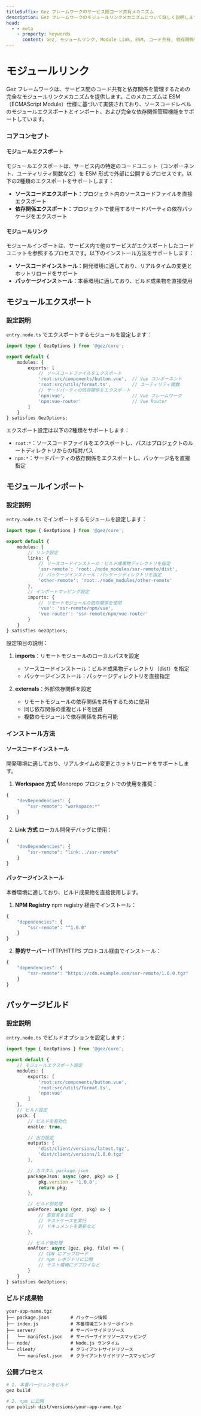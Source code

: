 ```yaml
---
titleSuffix: Gez フレームワークのサービス間コード共有メカニズム
description: Gez フレームワークのモジュールリンクメカニズムについて詳しく説明します。サービス間のコード共有、依存関係管理、ESM 仕様の実装について解説し、効率的なマイクロフロントエンドアプリケーションの構築を支援します。
head:
  - - meta
    - property: keywords
      content: Gez, モジュールリンク, Module Link, ESM, コード共有, 依存関係管理, マイクロフロントエンド
---
```


# モジュールリンク

Gez フレームワークは、サービス間のコード共有と依存関係を管理するための完全なモジュールリンクメカニズムを提供します。このメカニズムは ESM（ECMAScript Module）仕様に基づいて実装されており、ソースコードレベルのモジュールエクスポートとインポート、および完全な依存関係管理機能をサポートしています。

### コアコンセプト

#### モジュールエクスポート
モジュールエクスポートは、サービス内の特定のコードユニット（コンポーネント、ユーティリティ関数など）を ESM 形式で外部に公開するプロセスです。以下の2種類のエクスポートをサポートします：
- **ソースコードエクスポート**：プロジェクト内のソースコードファイルを直接エクスポート
- **依存関係エクスポート**：プロジェクトで使用するサードパーティの依存パッケージをエクスポート

#### モジュールリンク
モジュールインポートは、サービス内で他のサービスがエクスポートしたコードユニットを参照するプロセスです。以下のインストール方法をサポートします：
- **ソースコードインストール**：開発環境に適しており、リアルタイムの変更とホットリロードをサポート
- **パッケージインストール**：本番環境に適しており、ビルド成果物を直接使用

## モジュールエクスポート

### 設定説明

`entry.node.ts` でエクスポートするモジュールを設定します：

```ts title="src/entry.node.ts"
import type { GezOptions } from '@gez/core';

export default {
    modules: {
        exports: [
            // ソースコードファイルをエクスポート
            'root:src/components/button.vue',  // Vue コンポーネント
            'root:src/utils/format.ts',        // ユーティリティ関数
            // サードパーティの依存関係をエクスポート
            'npm:vue',                         // Vue フレームワーク
            'npm:vue-router'                   // Vue Router
        ]
    }
} satisfies GezOptions;
```

エクスポート設定は以下の2種類をサポートします：
- `root:*`：ソースコードファイルをエクスポートし、パスはプロジェクトのルートディレクトリからの相対パス
- `npm:*`：サードパーティの依存関係をエクスポートし、パッケージ名を直接指定

## モジュールインポート

### 設定説明

`entry.node.ts` でインポートするモジュールを設定します：

```ts title="src/entry.node.ts"
import type { GezOptions } from '@gez/core';

export default {
    modules: {
        // リンク設定
        links: {
            // ソースコードインストール：ビルド成果物ディレクトリを指定
            'ssr-remote': 'root:./node_modules/ssr-remote/dist',
            // パッケージインストール：パッケージディレクトリを指定
            'other-remote': 'root:./node_modules/other-remote'
        },
        // インポートマッピング設定
        imports: {
            // リモートモジュールの依存関係を使用
            'vue': 'ssr-remote/npm/vue',
            'vue-router': 'ssr-remote/npm/vue-router'
        }
    }
} satisfies GezOptions;
```

設定項目の説明：
1. **imports**：リモートモジュールのローカルパスを設定
   - ソースコードインストール：ビルド成果物ディレクトリ（dist）を指定
   - パッケージインストール：パッケージディレクトリを直接指定

2. **externals**：外部依存関係を設定
   - リモートモジュールの依存関係を共有するために使用
   - 同じ依存関係の重複ビルドを回避
   - 複数のモジュールで依存関係を共有可能

### インストール方法

#### ソースコードインストール
開発環境に適しており、リアルタイムの変更とホットリロードをサポートします。

1. **Workspace 方式**
Monorepo プロジェクトでの使用を推奨：
```ts title="package.json"
{
    "devDependencies": {
        "ssr-remote": "workspace:*"
    }
}
```

2. **Link 方式**
ローカル開発デバッグに使用：
```ts title="package.json"
{
    "devDependencies": {
        "ssr-remote": "link:../ssr-remote"
    }
}
```

#### パッケージインストール
本番環境に適しており、ビルド成果物を直接使用します。

1. **NPM Registry**
npm registry 経由でインストール：
```ts title="package.json"
{
    "dependencies": {
        "ssr-remote": "^1.0.0"
    }
}
```

2. **静的サーバー**
HTTP/HTTPS プロトコル経由でインストール：
```ts title="package.json"
{
    "dependencies": {
        "ssr-remote": "https://cdn.example.com/ssr-remote/1.0.0.tgz"
    }
}
```

## パッケージビルド

### 設定説明

`entry.node.ts` でビルドオプションを設定します：

```ts title="src/entry.node.ts"
import type { GezOptions } from '@gez/core';

export default {
    // モジュールエクスポート設定
    modules: {
        exports: [
            'root:src/components/button.vue',
            'root:src/utils/format.ts',
            'npm:vue'
        ]
    },
    // ビルド設定
    pack: {
        // ビルドを有効化
        enable: true,

        // 出力設定
        outputs: [
            'dist/client/versions/latest.tgz',
            'dist/client/versions/1.0.0.tgz'
        ],

        // カスタム package.json
        packageJson: async (gez, pkg) => {
            pkg.version = '1.0.0';
            return pkg;
        },

        // ビルド前処理
        onBefore: async (gez, pkg) => {
            // 型宣言を生成
            // テストケースを実行
            // ドキュメントを更新など
        },

        // ビルド後処理
        onAfter: async (gez, pkg, file) => {
            // CDN にアップロード
            // npm レポジトリに公開
            // テスト環境にデプロイなど
        }
    }
} satisfies GezOptions;
```

### ビルド成果物

```
your-app-name.tgz
├── package.json        # パッケージ情報
├── index.js            # 本番環境エントリーポイント
├── server/             # サーバーサイドリソース
│   └── manifest.json   # サーバーサイドリソースマッピング
├── node/               # Node.js ランタイム
└── client/             # クライアントサイドリソース
    └── manifest.json   # クライアントサイドリソースマッピング
```

### 公開プロセス

```bash
# 1. 本番バージョンをビルド
gez build

# 2. npm に公開
npm publish dist/versions/your-app-name.tgz
```